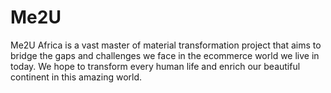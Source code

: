 # Me2U
Me2U Africa is a vast master of material transformation project that aims to bridge the gaps and challenges we face in the ecommerce world we live in today.  We hope to transform every human life and enrich our beautiful continent in this amazing world.
